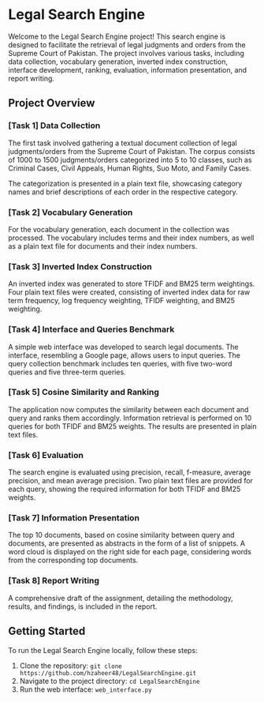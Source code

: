 # Legal Search Engine

Welcome to the Legal Search Engine project! This search engine is designed to facilitate the retrieval of legal judgments and orders from the Supreme Court of Pakistan. The project involves various tasks, including data collection, vocabulary generation, inverted index construction, interface development, ranking, evaluation, information presentation, and report writing.

## Project Overview

### [Task 1] Data Collection

The first task involved gathering a textual document collection of legal judgments/orders from the Supreme Court of Pakistan. The corpus consists of 1000 to 1500 judgments/orders categorized into 5 to 10 classes, such as Criminal Cases, Civil Appeals, Human Rights, Suo Moto, and Family Cases.

The categorization is presented in a plain text file, showcasing category names and brief descriptions of each order in the respective category.

### [Task 2] Vocabulary Generation

For the vocabulary generation, each document in the collection was processed. The vocabulary includes terms and their index numbers, as well as a plain text file for documents and their index numbers.

### [Task 3] Inverted Index Construction

An inverted index was generated to store TFIDF and BM25 term weightings. Four plain text files were created, consisting of inverted index data for raw term frequency, log frequency weighting, TFIDF weighting, and BM25 weighting.

### [Task 4] Interface and Queries Benchmark

A simple web interface was developed to search legal documents. The interface, resembling a Google page, allows users to input queries. The query collection benchmark includes ten queries, with five two-word queries and five three-term queries.

### [Task 5] Cosine Similarity and Ranking

The application now computes the similarity between each document and query and ranks them accordingly. Information retrieval is performed on 10 queries for both TFIDF and BM25 weights. The results are presented in plain text files.

### [Task 6] Evaluation

The search engine is evaluated using precision, recall, f-measure, average precision, and mean average precision. Two plain text files are provided for each query, showing the required information for both TFIDF and BM25 weights.

### [Task 7] Information Presentation

The top 10 documents, based on cosine similarity between query and documents, are presented as abstracts in the form of a list of snippets. A word cloud is displayed on the right side for each page, considering words from the corresponding top documents.

### [Task 8] Report Writing

A comprehensive draft of the assignment, detailing the methodology, results, and findings, is included in the report.

## Getting Started

To run the Legal Search Engine locally, follow these steps:

1. Clone the repository: `git clone https://github.com/hzaheer48/LegalSearchEngine.git`
2. Navigate to the project directory: `cd LegalSearchEngine`
3. Run the web interface: `web_interface.py`
